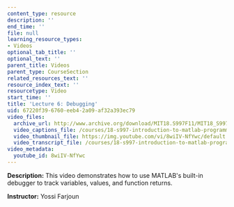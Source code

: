 ```yaml
---
content_type: resource
description: ''
end_time: ''
file: null
learning_resource_types:
- Videos
optional_tab_title: ''
optional_text: ''
parent_title: Videos
parent_type: CourseSection
related_resources_text: ''
resource_index_text: ''
resourcetype: Video
start_time: ''
title: 'Lecture 6: Debugging'
uid: 67220f39-6760-eeb4-2a09-af32a393ec79
video_files:
  archive_url: http://www.archive.org/download/MIT18.S997F11/MIT18_S997F11_lec06_300k.mp4
  video_captions_file: /courses/18-s997-introduction-to-matlab-programming-fall-2011/4a2e43bb641d51f7985cb000a5b5250c_8wiIV-NfYwc.vtt
  video_thumbnail_file: https://img.youtube.com/vi/8wiIV-NfYwc/default.jpg
  video_transcript_file: /courses/18-s997-introduction-to-matlab-programming-fall-2011/a353230f0442b63710103c5add3d32e5_8wiIV-NfYwc.pdf
video_metadata:
  youtube_id: 8wiIV-NfYwc
---
```


**Description:** This video demonstrates how to use MATLAB's built-in debugger to track variables, values, and function returns.

**Instructor:** Yossi Farjoun